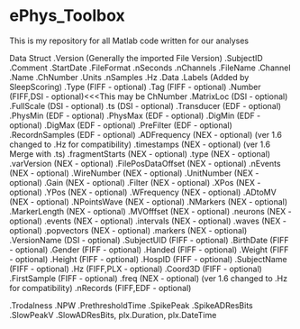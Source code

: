 # ePhys_Toolbox
This is my repository for all Matlab code written for our analyses


Data Struct
.Version							(Generally the imported File Version)
.SubjectID
.Comment
.StartDate
.FileFormat
.nSeconds
.nChannels
.FileName
.Channel
	.Name
	.ChNumber
	.Units
	.nSamples
	.Hz
	.Data
	.Labels (Added by SleepScoring)
	.Type (FIFF - optional)
	.Tag (FIFF - optional)
	.Number (FIFF,DSI - optional)<<<This may be ChNumber
	.MatrixLoc (DSI - optional)
	.FullScale (DSI - optional)
	.ts (DSI - optional)
	.Transducer (EDF - optional)
	.PhysMin (EDF - optional)
	.PhysMax (EDF - optional)
	.DigMin (EDF - optional)
	.DigMax (EDF - optional)
	.PreFilter (EDF - optional)
	.RecordnSamples (EDF - optional)
	.ADFrequency (NEX - optional) (ver 1.6 changed to .Hz for compatibility)
	.timestamps (NEX - optional) (ver 1.6 Merge with .ts)
	.fragmentStarts (NEX - optional)
	.type (NEX - optional)
	.varVersion (NEX - optional)
	.FilePosDataOffset (NEX - optional)
	.nEvents (NEX - optional)
	.WireNumber (NEX - optional)
	.UnitNumber (NEX - optional)
	.Gain (NEX - optional)
	.Filter (NEX - optional)
	.XPos (NEX - optional)
	.YPos (NEX - optional)
	.WFrequency (NEX - optional)
	.ADtoMV (NEX - optional)
	.NPointsWave (NEX - optional)
	.NMarkers (NEX - optional)
	.MarkerLength (NEX - optional)
	.MVOfffset (NEX - optional)
.neurons (NEX - optional)
.events (NEX - optional)
.intervals (NEX - optional)
.waves (NEX - optional)
.popvectors (NEX - optional)
.markers (NEX - optional)
.VersionName (DSI - optional)
.SubjectUID (FIFF - optional)
.BirthDate (FIFF - optional)
.Gender (FIFF - optional)
.Handed (FIFF - optional)
.Weight (FIFF - optional)
.Height (FIFF - optional)
.HospID (FIFF - optional)
.SubjectName (FIFF - optional)
.Hz (FIFF,PLX - optional)
.Coord3D (FIFF - optional)
.FirstSample (FIFF - optional)
.freq (NEX - optional) (ver 1.6 changed to .Hz for compatibility)
.nRecords (FIFF,EDF - optional)

.Trodalness
.NPW
.PrethresholdTime
.SpikePeak
.SpikeADResBits
.SlowPeakV
.SlowADResBits, plx.Duration, plx.DateTime

